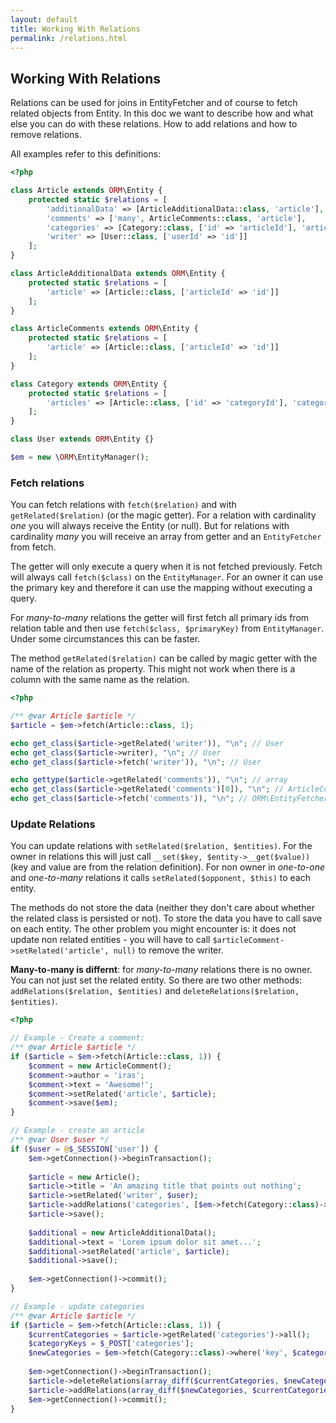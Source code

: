 ```yaml
---
layout: default
title: Working With Relations
permalink: /relations.html
---
```

## Working With Relations

Relations can be used for joins in EntityFetcher and of course to fetch related objects from Entity. In this doc we
want to describe how and what else you can do with these relations. How to add relations and how to remove relations.

All examples refer to this definitions:

```php
<?php

class Article extends ORM\Entity {
    protected static $relations = [
        'additionalData' => [ArticleAdditionalData::class, 'article'],
        'comments' => ['many', ArticleComments::class, 'article'],
        'categories' => [Category::class, ['id' => 'articleId'], 'articles', 'article_category'],
        'writer' => [User::class, ['userId' => 'id']]
    ];
}

class ArticleAdditionalData extends ORM\Entity {
    protected static $relations = [
        'article' => [Article::class, ['articleId' => 'id']]
    ];
}

class ArticleComments extends ORM\Entity {
    protected static $relations = [
        'article' => [Article::class, ['articleId' => 'id']]
    ];
}

class Category extends ORM\Entity {
    protected static $relations = [
        'articles' => [Article::class, ['id' => 'categoryId'], 'categories', 'article_category']
    ];
}

class User extends ORM\Entity {}

$em = new \ORM\EntityManager();
```

### Fetch relations

You can fetch relations with `fetch($relation)` and with `getRelated($relation)` (or the magic getter). For a relation
with cardinality *one* you will always receive the Entity (or null). But for relations with cardinality *many* you will
receive an array from getter and an `EntityFetcher` from fetch.

The getter will only execute a query when it is not fetched previously. Fetch will always call `fetch($class)` on the
`EntityManager`. For an owner it can use the primary key and therefore it can use the mapping without executing a 
query.

For *many-to-many* relations the getter will first fetch all primary ids from relation table and then use
`fetch($class, $primaryKey)` from `EntityManager`.  Under some circumstances this can be faster.

The method `getRelated($relation)` can be called by magic getter with the name of the relation as property. This might
not work when there is a column with the same name as the relation.

```php
<?php

/** @var Article $article */
$article = $em->fetch(Article::class, 1);

echo get_class($article->getRelated('writer')), "\n"; // User
echo get_class($article->writer), "\n"; // User
echo get_class($article->fetch('writer')), "\n"; // User

echo gettype($article->getRelated('comments')), "\n"; // array
echo get_class($article->getRelated('comments')[0]), "\n"; // ArticleComment
echo get_class($article->fetch('comments')), "\n"; // ORM\EntityFetcher
```

### Update Relations

You can update relations with `setRelated($relation, $entities)`. For the owner in relations this will just call 
`__set($key, $entity->__get($value))` (key and value are from the relation definition). For non owner in *one-to-one*
and *one-to-many* relations it calls `setRelated($opponent, $this)` to each entity.

The methods do not store the data (neither they don't care about whether the related class is persisted or not). To
store the data you have to call save on each entity. The other problem you might encounter is: it does not update non
related entities - you will have to call `$articleComment->setRelated('article', null)` to remove the writer.

**Many-to-many is differnt**: for *many-to-many* relations there is no owner. You can not just set the related entity.
So there are two other methods: `addRelations($relation, $entities)` and `deleteRelations($relation, $entities)`.

```php
<?php

// Example - Create a comment:
/** @var Article $article */
if ($article = $em->fetch(Article::class, 1)) {
    $comment = new ArticleComment();
    $comment->author = 'iras';
    $comment->text = 'Awesome!';
    $comment->setRelated('article', $article);
    $comment->save($em);
}

// Example - create an article
/** @var User $user */
if ($user = @$_SESSION['user']) {
    $em->getConnection()->beginTransaction();
    
    $article = new Article();
    $article->title = 'An amazing title that points out nothing';
    $article->setRelated('writer', $user);
    $article->addRelations('categories', [$em->fetch(Category::class)->where('key', 'php')]);
    $article->save();
    
    $additional = new ArticleAdditionalData();
    $additional->text = 'Lorem ipsum dolor sit amet...';
    $additional->setRelated('article', $article);
    $additional->save();
    
    $em->getConnection()->commit();
}

// Example - update categories
/** @var Article $article */
if ($article = $em->fetch(Article::class, 1)) {
    $currentCategories = $article->getRelated('categories')->all();
    $categoryKeys = $_POST['categories'];
    $newCategories = $em->fetch(Category::class)->where('key', $categoryKeys)->all();
    
    $em->getConnection()->beginTransaction();
    $article->deleteRelations(array_diff($currentCategories, $newCategories));
    $article->addRelations(array_diff($newCategories, $currentCategories));
    $em->getConnection()->commit();
}
```
